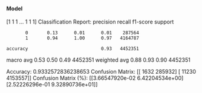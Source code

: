#### Model
[1 1 1 ... 1 1 1]
Classification Report:
              precision    recall  f1-score   support

           0       0.13      0.01      0.01    287564
           1       0.94      1.00      0.97   4164787

    accuracy                           0.93   4452351
   macro avg       0.53      0.50      0.49   4452351
weighted avg       0.88      0.93      0.90   4452351

Accuracy: 0.9332572836238653
Confusion Matrix:
[[   1632  285932]
 [  11230 4153557]]
Confusion Matrix (%):
[[3.66547920e-02 6.42204534e+00]
 [2.52226296e-01 9.32890736e+01]]
